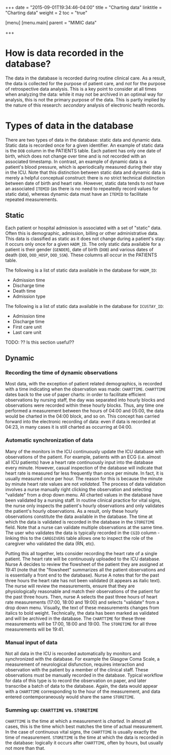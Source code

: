 +++
date = "2015-09-01T19:34:46-04:00"
title = "Charting data"
linktitle = "Charting data"
weight = 2
toc = "true"

[menu]
  [menu.main]
    parent = "MIMIC data"

+++

# How is data recorded in the database?

The data in the database is recorded during routine clinical care. As a result, the data is collected for the purpose of patient care, and *not* for the purpose of retrospective data analysis. This is a key point to consider at all times when analyzing the data: while it may not be archived in an optimal way for analysis, this is not the primary purpose of the data. This is partly implied by the nature of this research: *secondary* analysis of electronic health records.

# Types of data in the database

There are two types of data in the database: static data and dynamic data. Static data is recorded once for a given identifier. An example of static data is the `DOB` column in the PATIENTS table. Each patient has only one date of birth, which does not change over time and is not recorded with an associated timestamp. In contrast, an example of dynamic data is a patient's blood pressure, which is aperiodically measured during their stay in the ICU. Note that this distinction between static data and dynamic data is merely a helpful conceptual construct: there is *no* strict technical distinction between date of birth and heart rate. However, static data tends to not have an associated `ITEMID` (as there is no need to repeatedly record values for static data), whereas dynamic data must have an `ITEMID` to facilitate repeated measurements.

## Static

Each patient or hospital admission is associated with a set of "static" data. Often this is demographic, admission, billing or other administrative data. This data is classified as static as it does not change during a patient's stay: it occurs only once for a given `HADM_ID`. The only static data available for a patient is their gender (`GENDER`), date of birth (`DOB`) and various dates of death (`DOD`, `DOD_HOSP`, `DOD_SSN`). These columns all occur in the PATIENTS table.

The following is a list of static data available in the database for `HADM_ID`:
* Admission time
* Discharge time
* Death time
* Admission type


The following is a list of static data available in the database for `ICUSTAY_ID`:
* Admission time
* Discharge time
* First care unit
* Last care unit

TODO: ?? Is this section useful??

## Dynamic

### Recording the time of dynamic observations

Most data, with the exception of patient related demographics, is recorded with a time indicating when the observation was made: `CHARTTIME`. `CHARTTIME` dates back to the use of paper charts: in order to facilitate efficient observations by nursing staff, the day was separated into hourly blocks and observations were recorded within these hourly blocks. Thus, any time one performed a measurement between the hours of 04:00 and 05:00, the data would be charted in the 04:00 block, and so on. This concept has carried forward into the electronic recording of data: even if data is recorded at 04:23, in many cases it is still charted as occurring at 04:00. 

### Automatic synchronization of data

Many of the monitors in the ICU continuously update the ICU database with observations of the patient. For example, patients with an ECG (i.e. almost all ICU patients) have a heart rate continuously input into the database every minute. However, casual inspection of the database will indicate that heart rate is measured far less frequently than once per minute. In fact, it is usually measured once per hour. The reason for this is because the minute by minute heart rate values are not *validated*. The process of data validation involves a nurse manually right clicking the observation and selecting "validate" from a drop down menu. All charted values in the database have been validated by a nursing staff. In routine clinical practice for vital signs, the nurse only inspects the patient's hourly observations and only validates the patient's hourly observations. As a result, only these hourly observations constitute the data available in the database. The time at which the data is validated is recorded in the database in the `STORETIME` field. Note that a nurse can validate multiple observations at the same time. The user who validates the data is typically recorded in the `CGID` column - linking this to the `CAREGIVERS` table allows one to inspect the role of the caregiver who validated the data (RN, etc).

Putting this all together, lets consider recording the heart rate of a single patient. The heart rate will be continuously uploaded to the ICU database. Nurse A decides to review the flowsheet of the patient they are assigned at 19:41 (note that the "flowsheet" summarizes all the patient observations and is essentially a front end to the database). Nurse A notes that for the past three hours the heart rate has not been validated (it appears as italic text). The nurse will review the measurements, ensure that they are physiologically reasonable and match their observations of the patient for the past three hours. Then, nurse A selects the past three hours of heart rate measurements (17:00, 18:00 and 19:00) and selects "validate" from a drop down menu. Visually, the text of these measurements changes from italics to bold weight. Technically, the data has been marked as validated and will be archived in the database. The `CHARTTIME` for these three measurements will be 17:00, 18:00 and 19:00. The `STORETIME` for all three measurements will be 19:41. 

### Manual input of data

Not all data in the ICU is recorded automatically by monitors and synchronized with the database. For example the Glasgow Coma Scale, a measurement of neurological disfunction, requires interaction and observation with the patient by a member of the clinical staff. These observations must be manually recorded in the database. Typical workflow for data of this type is to record the observation on paper, and later transcribe a batch of data to the database. Again, the data would appear with a `CHARTTIME` corresponding to the hour of the measurement, and data entered contemporaneously would share the same `STORETIME`.


### Summing up: `CHARTTIME` vs. `STORETIME`

`CHARTTIME` is the time at which a measurement is *charted*. In almost all cases, this is the time which best matches the time of actual measurement. In the case of continuous vital signs, the `CHARTTIME` is usually exactly the time of measurement. `STORETIME` is the time at which the data is recorded in the database: logically it occurs after `CHARTTIME`, often by hours, but usually not more than that. 

